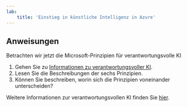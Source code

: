 ```yaml
---
lab:
    title: 'Einstieg in künstliche Intelligenz in Azure'
---
```


## Anweisungen
Betrachten wir jetzt die Microsoft-Prinzipien für verantwortungsvolle KI

1.	Gehen Sie zu [Informationen zu verantwortungsvoller KI](https://docs.microsoft.com/learn/modules/get-started-ai-fundamentals/7-understand-responsible-ai?ns-enrollment-type=LearningPath&ns-enrollment-id=learn.wwl.get-started-with-artificial-intelligence-on-azure).
2.	Lesen Sie die Beschreibungen der sechs Prinzipien.
3.	Können Sie beschreiben, worin sich die Prinzipien voneinander unterscheiden?

Weitere Informationen zur verantwortungsvollen KI finden Sie [hier](https://www.microsoft.com/ai/responsible-ai).